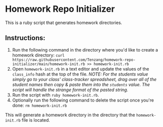 # Homework Repo Initializer

This is a ruby script that generates homework directories.

## Instructions:
1. Run the following command in the directory where you'd like to create a homework directory:
`curl https://raw.githubusercontent.com/Tenzang/homework-repo-initializer/main/homework-init.rb >> homework-init.rb`
2. Open `homework-init.rb` in a text editor and update the values of the `class_info` hash at the top of the file. *NOTE: For the students value simply go to your class' class-tracker spreadsheet, drag over all of the student names then copy & paste them into the `students` value. The script will handle the strange format of the pasted string.*
3. Run the script with `ruby homework-init.rb`.
4. Optionally run the following command to delete the script once you're done:
`rm homework-init.rb`

This will generate a homework directory in the directory that the `homework-init.rb` file is located.
